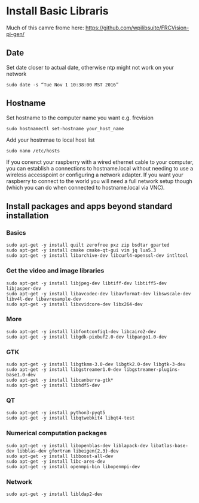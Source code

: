 # Install Basic Libraris

Much of this camre frome here: https://github.com/wpilibsuite/FRCVision-pi-gen/

## Date
Set date closer to actual date, otherwise ntp might not work on your network
```
sudo date -s “Tue Nov 1 10:38:00 MST 2016”
```

## Hostname
Set hostname to the computer name you want e.g.  frcvision
```
sudo hostnamectl set-hostname your_host_name
```
Add your hostnmae to local host list
```
sudo nano /etc/hosts
```

If you conenct your raspberry with a wired ethernet cable to your computer, you can establish a connections to hostname.local without needing to use a wireless accesspoint or configuring a network adapter. If you want your raspberry to connect to the world you will need a full network setup though (which you can do when connected to hostname.local via VNC). 

## Install packages and apps beyond standard installation

### Basics
```
sudo apt-get -y install quilt zerofree pxz zip bsdtar gparted
sudo apt-get -y install cmake cmake-qt-gui vim jq lua5.3
sudo apt-get -y install libarchive-dev libcurl4-openssl-dev intltool
```

### Get the video and image libraries
```
sudo apt-get -y install libjpeg-dev libtiff-dev libtiff5-dev libjasper-dev
sudo apt-get -y install libavcodec-dev libavformat-dev libswscale-dev libv4l-dev libavresample-dev
sudo apt-get -y install libxvidcore-dev libx264-dev
```

### More
```
sudo apt-get -y install libfontconfig1-dev libcairo2-dev
sudo apt-get -y install libgdk-pixbuf2.0-dev libpango1.0-dev
```

### GTK 
```
sudo apt-get -y install libgtkmm-3.0-dev libgtk2.0-dev libgtk-3-dev
sudo apt-get -y install libgstreamer1.0-dev libgstreamer-plugins-base1.0-dev
sudo apt-get -y install libcanberra-gtk*
sudo apt-get -y install libhdf5-dev
```

### QT
```
sudo apt-get -y install python3-pyqt5
sudo apt-get -y install libqtwebkit4 libqt4-test
```

### Numerical computation packages
```
sudo apt-get -y install libopenblas-dev liblapack-dev libatlas-base-dev libblas-dev gfortran libeigen{2,3}-dev
sudo apt-get -y install libboost-all-dev
sudo apt-get -y install libc-ares-dev
sudo apt-get -y install openmpi-bin libopenmpi-dev
```

### Network
```
sudo apt-get -y install libldap2-dev
```
